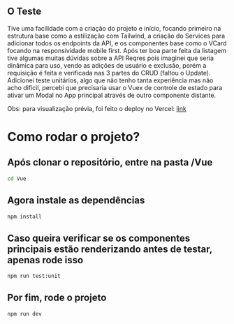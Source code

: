 ## O Teste

Tive uma facilidade com a criação do projeto e início, focando primeiro na estrutura base como a estilização com Tailwind, a criação do Services para adicionar todos os endpoints da API, e os componentes base como o VCard focando na responsividade mobile first.
Após ter boa parte feita da listagem tive algumas muitas dúvidas sobre a API Reqres pois imaginei que seria dinâmica para uso, vendo as adições de usuário e exclusão, porém a requisição é feita e verificada nas 3 partes do CRUD (faltou o Update).
Adicionei teste unitários, algo que não tenho tanta experiência mas não acho difícil, percebi que precisaria usar o Vuex de controle de estado para ativar um Modal no App principal através de outro componente distante.

Obs: para visualização prévia, foi feito o deploy no Vercel:
[link](https://teste-tecnico-front-livid.vercel.app)

# Como rodar o projeto?

## Após clonar o repositório, entre na pasta /Vue

```sh
cd Vue
```

## Agora instale as dependências

```sh
npm install
```

## Caso queira verificar se os componentes principais estão renderizando antes de testar, apenas rode isso

```sh
npm run test:unit
```

## Por fim, rode o projeto

```sh
npm run dev
```

